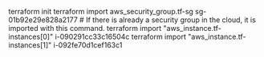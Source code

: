 terraform init
terraform import aws_security_group.tf-sg sg-01b92e29e828a2177         # If there is already a security group in the cloud, it is imported with this command. 
terraform import "aws_instance.tf-instances[0]" i-090291cc33c16504c
terraform import "aws_instance.tf-instances[1]" i-092fe70d1cef163c1
